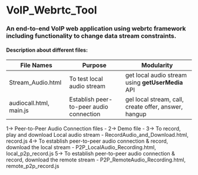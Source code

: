 # VoIP_Webrtc_Tool
### An end-to-end VoIP web application using webrtc framework including functionality to change data stream constraints.

#### Description about different files:
File Names | Purpose | Modularity
---------------- | ------------- | --------------- 
Stream_Audio.html | To test local audio stream | get local audio stream using **getUserMedia** API
audiocall.html, main.js| Establish peer-to-peer audio connection | gel local stream, call, create offer, answer, hangup


1-> Peer-to-Peer Audio Connection files - 
2-> Demo file  - 
3-> To record, play and download Local audio stream - RecordAudio_and_Download.html, record.js
4-> To establish peer-to-peer audio connection & record, download the local stream - P2P_LocalAudio_Recording.html, local_p2p_record.js
5-> To establish peer-to-peer audio connection & record, download the remote stream - P2P_RemoteAudio_Recording.html, remote_p2p_record.js
